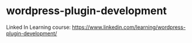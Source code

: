 # wordpress-plugin-development
Linked In Learning course: https://www.linkedin.com/learning/wordpress-plugin-development/
